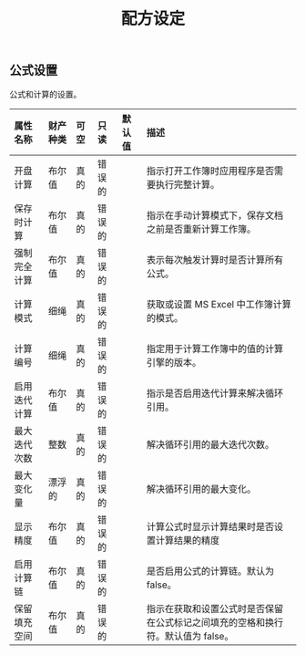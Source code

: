 ﻿---
title: 配方设定
second_title: Aspose.Cells Cloud Documen
type: docs
url: /zh/specification/model/formulasettings/
description: Aspose.Cells 云模型规范：公式设置。轻松处理 Excel 和其他电子表格文档，具有打开、生成、编辑、拆分、合并、比较和转换等功能
kwords: Excel, Office, 电子表格, Cloud REST API, 公式设置
weight: 50
---
## **公式设置**

公式和计算的设置。

|属性名称|财产种类|可空|只读|默认值|描述|
|:- |:- |:- |:- |:- |:- |
|开盘计算|布尔值|真的|错误的||指示打开工作簿时应用程序是否需要执行完整计算。|
|保存时计算|布尔值|真的|错误的||指示在手动计算模式下，保存文档之前是否重新计算工作簿。|
|强制完全计算|布尔值|真的|错误的||表示每次触发计算时是否计算所有公式。|
|计算模式|细绳|真的|错误的||获取或设置 MS Excel 中工作簿计算的模式。|
|计算编号|细绳|真的|错误的||指定用于计算工作簿中的值的计算引擎的版本。|
|启用迭代计算|布尔值|真的|错误的||指示是否启用迭代计算来解决循环引用。|
|最大迭代次数|整数|真的|错误的||解决循环引用的最大迭代次数。|
|最大变化量|漂浮的|真的|错误的||解决循环引用的最大变化。|
|显示精度|布尔值|真的|错误的||计算公式时显示计算结果时是否设置计算结果的精度|
|启用计算链|布尔值|真的|错误的||是否启用公式的计算链。默认为 false。|
|保留填充空间|布尔值|真的|错误的||指示在获取和设置公式时是否保留在公式标记之间填充的空格和换行符。默认值为 false。|

